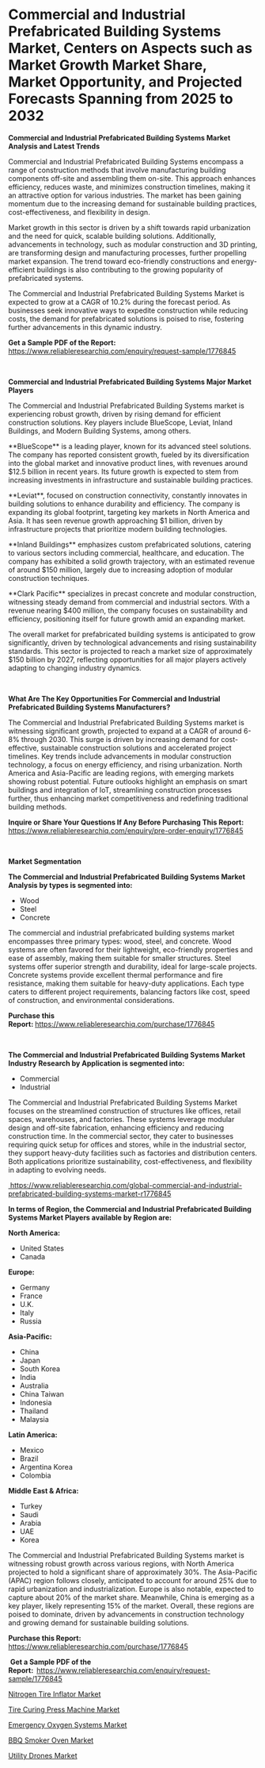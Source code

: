 <p><h1>Commercial and Industrial Prefabricated Building Systems Market, Centers on Aspects such as Market Growth Market Share, Market Opportunity, and Projected Forecasts Spanning from 2025 to 2032</h1></p><p><strong>Commercial and Industrial Prefabricated Building Systems Market Analysis and Latest Trends</strong></p>
<p><p>Commercial and Industrial Prefabricated Building Systems encompass a range of construction methods that involve manufacturing building components off-site and assembling them on-site. This approach enhances efficiency, reduces waste, and minimizes construction timelines, making it an attractive option for various industries. The market has been gaining momentum due to the increasing demand for sustainable building practices, cost-effectiveness, and flexibility in design.</p><p>Market growth in this sector is driven by a shift towards rapid urbanization and the need for quick, scalable building solutions. Additionally, advancements in technology, such as modular construction and 3D printing, are transforming design and manufacturing processes, further propelling market expansion. The trend toward eco-friendly constructions and energy-efficient buildings is also contributing to the growing popularity of prefabricated systems.</p><p>The Commercial and Industrial Prefabricated Building Systems Market is expected to grow at a CAGR of 10.2% during the forecast period. As businesses seek innovative ways to expedite construction while reducing costs, the demand for prefabricated solutions is poised to rise, fostering further advancements in this dynamic industry.</p></p>
<p><strong>Get a Sample PDF of the Report:&nbsp;</strong> <a href="https://www.reliableresearchiq.com/enquiry/request-sample/1776845?utm_campaign=3519&utm_medium=2&utm_source=Github&utm_content=ia&utm_term=25032025&utm_id=commercial-and-industrial-prefabricated-building-systems">https://www.reliableresearchiq.com/enquiry/request-sample/1776845</a></p>
<p>&nbsp;</p>
<p><strong>Commercial and Industrial Prefabricated Building Systems Major Market Players</strong></p>
<p><p>The Commercial and Industrial Prefabricated Building Systems market is experiencing robust growth, driven by rising demand for efficient construction solutions. Key players include BlueScope, Leviat, Inland Buildings, and Modern Building Systems, among others.</p><p>**BlueScope** is a leading player, known for its advanced steel solutions. The company has reported consistent growth, fueled by its diversification into the global market and innovative product lines, with revenues around $12.5 billion in recent years. Its future growth is expected to stem from increasing investments in infrastructure and sustainable building practices.</p><p>**Leviat**, focused on construction connectivity, constantly innovates in building solutions to enhance durability and efficiency. The company is expanding its global footprint, targeting key markets in North America and Asia. It has seen revenue growth approaching $1 billion, driven by infrastructure projects that prioritize modern building technologies.</p><p>**Inland Buildings** emphasizes custom prefabricated solutions, catering to various sectors including commercial, healthcare, and education. The company has exhibited a solid growth trajectory, with an estimated revenue of around $150 million, largely due to increasing adoption of modular construction techniques.</p><p>**Clark Pacific** specializes in precast concrete and modular construction, witnessing steady demand from commercial and industrial sectors. With a revenue nearing $400 million, the company focuses on sustainability and efficiency, positioning itself for future growth amid an expanding market.</p><p>The overall market for prefabricated building systems is anticipated to grow significantly, driven by technological advancements and rising sustainability standards. This sector is projected to reach a market size of approximately $150 billion by 2027, reflecting opportunities for all major players actively adapting to changing industry dynamics.</p></p>
<p>&nbsp;</p>
<p><strong>What Are The Key Opportunities For Commercial and Industrial Prefabricated Building Systems Manufacturers?</strong></p>
<p><p>The Commercial and Industrial Prefabricated Building Systems market is witnessing significant growth, projected to expand at a CAGR of around 6-8% through 2030. This surge is driven by increasing demand for cost-effective, sustainable construction solutions and accelerated project timelines. Key trends include advancements in modular construction technology, a focus on energy efficiency, and rising urbanization. North America and Asia-Pacific are leading regions, with emerging markets showing robust potential. Future outlooks highlight an emphasis on smart buildings and integration of IoT, streamlining construction processes further, thus enhancing market competitiveness and redefining traditional building methods.</p></p>
<p><strong>Inquire or Share Your Questions If Any Before Purchasing This Report:</strong> <a href="https://www.reliableresearchiq.com/enquiry/pre-order-enquiry/1776845?utm_campaign=3519&utm_medium=2&utm_source=Github&utm_content=ia&utm_term=25032025&utm_id=commercial-and-industrial-prefabricated-building-systems">https://www.reliableresearchiq.com/enquiry/pre-order-enquiry/1776845</a></p>
<p>&nbsp;</p>
<p><strong>Market Segmentation</strong></p>
<p><strong>The Commercial and Industrial Prefabricated Building Systems Market Analysis by types is segmented into:</strong></p>
<p><ul><li>Wood</li><li>Steel</li><li>Concrete</li></ul></p>
<p><p>The commercial and industrial prefabricated building systems market encompasses three primary types: wood, steel, and concrete. Wood systems are often favored for their lightweight, eco-friendly properties and ease of assembly, making them suitable for smaller structures. Steel systems offer superior strength and durability, ideal for large-scale projects. Concrete systems provide excellent thermal performance and fire resistance, making them suitable for heavy-duty applications. Each type caters to different project requirements, balancing factors like cost, speed of construction, and environmental considerations.</p></p>
<p><strong>Purchase this Report:&nbsp;</strong><a href="https://www.reliableresearchiq.com/purchase/1776845?utm_campaign=3519&utm_medium=2&utm_source=Github&utm_content=ia&utm_term=25032025&utm_id=commercial-and-industrial-prefabricated-building-systems">https://www.reliableresearchiq.com/purchase/1776845</a></p>
<p>&nbsp;</p>
<p><strong>The Commercial and Industrial Prefabricated Building Systems Market Industry Research by Application is segmented into:</strong></p>
<p><ul><li>Commercial</li><li>Industrial</li></ul></p>
<p><p>The Commercial and Industrial Prefabricated Building Systems Market focuses on the streamlined construction of structures like offices, retail spaces, warehouses, and factories. These systems leverage modular design and off-site fabrication, enhancing efficiency and reducing construction time. In the commercial sector, they cater to businesses requiring quick setup for offices and stores, while in the industrial sector, they support heavy-duty facilities such as factories and distribution centers. Both applications prioritize sustainability, cost-effectiveness, and flexibility in adapting to evolving needs.</p></p>
<p><a href="https://www.reliableresearchiq.com/global-commercial-and-industrial-prefabricated-building-systems-market-r1776845?utm_campaign=3519&utm_medium=2&utm_source=Github&utm_content=ia&utm_term=25032025&utm_id=commercial-and-industrial-prefabricated-building-systems">&nbsp;https://www.reliableresearchiq.com/global-commercial-and-industrial-prefabricated-building-systems-market-r1776845</a></p>
<p><strong>In terms of Region, the Commercial and Industrial Prefabricated Building Systems Market Players available by Region are:</strong></p>
<p>
    <p> <strong> North America: </strong>
        <ul>
            <li>United States</li>
            <li>Canada</li>
        </ul>
        </p> 
    <p> <strong> Europe: </strong>
        <ul>
            <li>Germany</li>
            <li>France</li>
            <li>U.K.</li>
            <li>Italy</li>
            <li>Russia</li>
        </ul>
        </p> 
    <p> <strong> Asia-Pacific: </strong>
        <ul>
            <li>China</li>
            <li>Japan</li>
            <li>South Korea</li>
            <li>India</li>
            <li>Australia</li>
            <li>China Taiwan</li>
            <li>Indonesia</li>
            <li>Thailand</li>
            <li>Malaysia</li>
        </ul>
        </p> 
    <p> <strong> Latin America: </strong>
        <ul>
            <li>Mexico</li>
            <li>Brazil</li>
            <li>Argentina Korea</li>
            <li>Colombia</li>
        </ul>
        </p> 
    <p> <strong> Middle East & Africa: </strong>
        <ul>
            <li>Turkey</li>
            <li>Saudi</li>
            <li>Arabia</li>
            <li>UAE</li>
            <li>Korea</li>
        </ul>
    </p>
    </p>
<p><p>The Commercial and Industrial Prefabricated Building Systems market is witnessing robust growth across various regions, with North America projected to hold a significant share of approximately 30%. The Asia-Pacific (APAC) region follows closely, anticipated to account for around 25% due to rapid urbanization and industrialization. Europe is also notable, expected to capture about 20% of the market share. Meanwhile, China is emerging as a key player, likely representing 15% of the market. Overall, these regions are poised to dominate, driven by advancements in construction technology and growing demand for sustainable building solutions.</p></p>
<p><strong>Purchase this Report: </strong><a href="https://www.reliableresearchiq.com/purchase/1776845?utm_campaign=3519&utm_medium=2&utm_source=Github&utm_content=ia&utm_term=25032025&utm_id=commercial-and-industrial-prefabricated-building-systems">https://www.reliableresearchiq.com/purchase/1776845</a></p>
<p>&nbsp;<strong>Get a Sample PDF of the Report:&nbsp;&nbsp;</strong><a href="https://www.reliableresearchiq.com/enquiry/request-sample/1776845?utm_campaign=3519&utm_medium=2&utm_source=Github&utm_content=ia&utm_term=25032025&utm_id=commercial-and-industrial-prefabricated-building-systems">https://www.reliableresearchiq.com/enquiry/request-sample/1776845</a></p>
<p><strong></strong></p>
<p><p><a href="https://www.linkedin.com/pulse/nitrogen-tire-inflator-market-size-share-research-report-gclne?utm_campaign=3519&utm_medium=2&utm_source=Github&utm_content=ia&utm_term=25032025&utm_id=commercial-and-industrial-prefabricated-building-systems">Nitrogen Tire Inflator Market</a></p><p><a href="https://www.linkedin.com/pulse/whats-driving-tire-curing-press-machine-market-cagr-qrq3e?utm_campaign=3519&utm_medium=2&utm_source=Github&utm_content=ia&utm_term=25032025&utm_id=commercial-and-industrial-prefabricated-building-systems">Tire Curing Press Machine Market</a></p><p><a href="https://www.linkedin.com/pulse/emergency-oxygen-systems-market-analysis-major-challenges-5mz3e?utm_campaign=3519&utm_medium=2&utm_source=Github&utm_content=ia&utm_term=25032025&utm_id=commercial-and-industrial-prefabricated-building-systems">Emergency Oxygen Systems Market</a></p><p><a href="https://www.linkedin.com/pulse/significant-competition-expected-bbq-smoker-oven-market-over-forecast-n65se?utm_campaign=3519&utm_medium=2&utm_source=Github&utm_content=ia&utm_term=25032025&utm_id=commercial-and-industrial-prefabricated-building-systems">BBQ Smoker Oven Market</a></p><p><a href="https://www.linkedin.com/pulse/revenue-growth-forecast-utility-drones-market-107-cagr-from-fsfte?utm_campaign=3519&utm_medium=2&utm_source=Github&utm_content=ia&utm_term=25032025&utm_id=commercial-and-industrial-prefabricated-building-systems">Utility Drones Market</a></p></p>